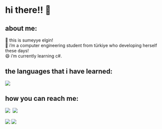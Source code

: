 # hi there!! 👋

## about me:
🔭 this is sumeyye elgin! <br>
🌱 i’m a computer engineering student from türkiye who developing herself these days!<br>
😄 i’m currently learning c#.<br>
<h2>the languages that i have learned:</h2>
<a href="https://skillicons.dev"><img src="https://skillicons.dev/icons?i=html,css,java,js,react,cs,dotnet,py,vscode" /></a>
<h2>how you can reach me:</h2>
 <div class="social_media">
 <a href="https://www.linkedin.com/in/s%C3%BCmeyye-elgin-391060254/" target="_blank"><img src="https://skillicons.dev/icons?i=linkedin"/></a>&nbsp
 <a href="http://gitlab.koddeposu.gov.tr/sumeyyelgin" target="_blank"><img src="https://skillicons.dev/icons?i=gitlab"></a>&nbsp
</div>
<br>
<img src="https://github-readme-stats.vercel.app/api?username=s-elg&theme=vue&show_icons=true&hide_border=true&count_private=true"/>
<img src="https://github-readme-streak-stats.herokuapp.com/?user=s-elg&theme=vue&hide_border=true"/>
